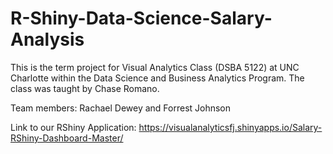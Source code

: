 # R-Shiny-Data-Science-Salary-Analysis

This is the term project for Visual Analytics Class (DSBA 5122) at UNC Charlotte within the Data Science and Business Analytics Program. The class was taught by Chase Romano.

Team members: Rachael Dewey and Forrest Johnson

Link to our RShiny Application:
https://visualanalyticsfj.shinyapps.io/Salary-RShiny-Dashboard-Master/
